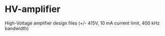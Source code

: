 # HV-amplifier
High-Voltage amplifier design files (+/- 415V, 10 mA current limit, 400 kHz bandwidth)
